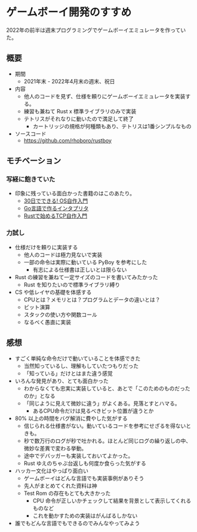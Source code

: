 # ゲームボーイ開発のすすめ

2022年の前半は週末プログラミングでゲームボーイエミュレータを作っていた。

## 概要

- 期間
    - 2021年末 - 2022年4月末の週末、祝日
- 内容
    - 他人のコードを見ず、仕様を頼りにゲームボーイエミュレータを実装する。
    - 練習も兼ねて Rust x 標準ライブラリのみで実装
    - テトリスがそれなりに動いたので満足して終了
        - カートリッジの規格が何種類もあり、テトリスは1番シンプルなもの
- ソースコード
    - https://github.com/rhoboro/rustboy

## モチベーション

### 写経に飽きていた

- 印象に残っている面白かった書籍のはこのあたり。
    - [30日でできる! OS自作入門](https://book.mynavi.jp/ec/products/detail/id=22078)
    - [Go言語で作るインタプリタ](https://www.oreilly.co.jp/books/9784873118222/)
    -  [Rustで始めるTCP自作入門](https://techbookfest.org/product/6562563816947712?productVariantID=5842153718677504)

### 力試し

- 仕様だけを頼りに実装する
    - 他人のコードは極力見ないで実装
    - 一部の命令は実際に動いている PyBoy を参考にした
        - 有志による仕様書は正しいとは限らない
- Rust の練習を兼ねて一定サイズのコードを書いてみたかった
    - Rust を知りたいので標準ライブラリ縛り
- CS や低レイヤの基礎を体感する
    - CPUとは？メモリとは？プログラムとデータの違いとは？
    - ビット演算
    - スタックの使い方や関数コール
    - なるべく愚直に実装

## 感想

- すごく単純な命令だけで動いていることを体感できた
    - 当然知っているし、理解もしていたつもりだった
    - 「知っている」だけとはまた違う感覚
- いろんな発見があり、とても面白かった
    - わからなくても忠実に実装していると、あとで「このためのものだったのか」となる
    - 「同じように見えて微妙に違う」がよくある。見落とすとハマる。
        - あるCPU命令だけは見るべきビット位置が違うとか
- 80% 以上の時間をバグ解消に費やした気がする
    - 信じられる仕様書がない。動いているコードを参考にせざるを得ないときも。
    - 秒で数万行のログが秒で吐かれる。ほとんど同じログの繰り返しの中、微妙な差異で変わる挙動。
    - 途中でデバッガーも実装しておいてよかった。
    - Rust ゆえのちゃぶ台返しも何度か食らった気がする
- ハッカー文化はやっぱり面白い
    - ゲームボーイはどんな言語でも実装事例がありそう
    - 先人がまとめてくれた資料は神
    - Test Rom の存在もとても大きかった
        - CPU 命令が正しいかチェックして結果を背景として表示してくれるものなど
        - これを動かすための実装はがんばるしかない
- 誰でもどんな言語でもできるのでみんなやってみよう
